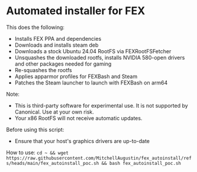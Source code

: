 # Automated installer for FEX

This does the following:
- Installs FEX PPA and dependencies
- Downloads and installs steam deb
- Downloads a stock Ubuntu 24.04 RootFS via FEXRootFSFetcher
- Unsquashes the downloaded rootfs, installs NVIDIA 580-open drivers and other packages needed for gaming
- Re-squashes the rootfs
- Applies apparmor profiles for FEXBash and Steam
- Patches the Steam launcher to launch with FEXBash on arm64

Note:
- This is third-party software for experimental use. It is not supported by Canonical. Use at your own risk.
- Your x86 RootFS will not receive automatic updates.

Before using this script:
- Ensure that your host's graphics drivers are up-to-date

How to use:
`cd ~ && wget https://raw.githubusercontent.com/MitchellAugustin/fex_autoinstall/refs/heads/main/fex_autoinstall_poc.sh && bash fex_autoinstall_poc.sh`
